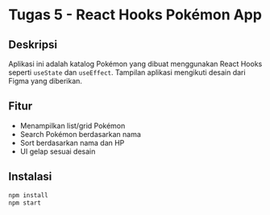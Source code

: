 
# Tugas 5 - React Hooks Pokémon App

## Deskripsi
Aplikasi ini adalah katalog Pokémon yang dibuat menggunakan React Hooks seperti `useState` dan `useEffect`. Tampilan aplikasi mengikuti desain dari Figma yang diberikan.

## Fitur
- Menampilkan list/grid Pokémon
- Search Pokémon berdasarkan nama
- Sort berdasarkan nama dan HP
- UI gelap sesuai desain

## Instalasi
```bash
npm install
npm start
